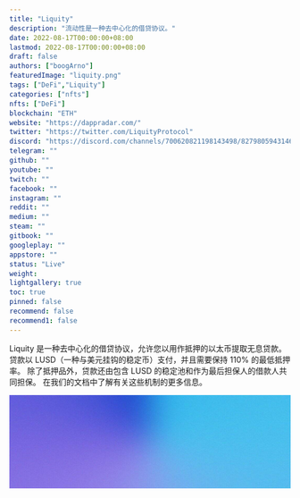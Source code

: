 ```yaml
---
title: "Liquity"
description: "流动性是一种去中心化的借贷协议。"
date: 2022-08-17T00:00:00+08:00
lastmod: 2022-08-17T00:00:00+08:00
draft: false
authors: ["boogArno"]
featuredImage: "liquity.png"
tags: ["DeFi","Liquity"]
categories: ["nfts"]
nfts: ["DeFi"]
blockchain: "ETH"
website: "https://dappradar.com/"
twitter: "https://twitter.com/LiquityProtocol"
discord: "https://discord.com/channels/700620821198143498/827980594314608700"
telegram: ""
github: ""
youtube: ""
twitch: ""
facebook: ""
instagram: ""
reddit: ""
medium: ""
steam: ""
gitbook: ""
googleplay: ""
appstore: ""
status: "Live"
weight: 
lightgallery: true
toc: true
pinned: false
recommend: false
recommend1: false
---
```

Liquity 是一种去中心化的借贷协议，允许您以用作抵押的以太币提取无息贷款。 贷款以 LUSD（一种与美元挂钩的稳定币）支付，并且需要保持 110% 的最低抵押率。 除了抵押品外，贷款还由包含 LUSD 的稳定池和作为最后担保人的借款人共同担保。 在我们的文档中了解有关这些机制的更多信息。

![1080x360](1080x360.jpg)